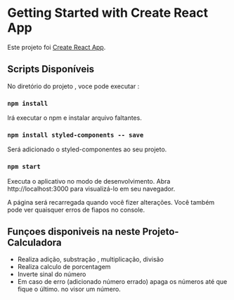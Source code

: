 # Getting Started with Create React App

Este projeto foi [Create React App](https://github.com/facebook/create-react-app).

## Scripts Disponíveis

No diretório do projeto , voce pode executar :

### `npm install`
Irá executar o npm e instalar arquivo faltantes.

### `npm install styled-components -- save`     	

Será adicionado o styled-componentes ao seu projeto.

### `npm start`
Executa o aplicativo no modo de desenvolvimento.
Abra http://localhost:3000 para visualizá-lo em seu navegador.

A página será recarregada quando você fizer alterações.
Você também pode ver quaisquer erros de fiapos no console.

## Funçoes disponiveis na neste Projeto-Calculadora

- Realiza adição, substração , multiplicação, divisão
- Realiza calculo de porcentagem
- Inverte sinal do número
- Em caso de erro (adicionado número errado) apaga os números até que fique o último.
    no visor um número.
